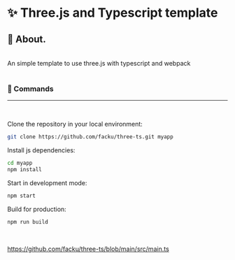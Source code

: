 # ✨ Three.js and Typescript template

## 🎯 About.

<br/>
An simple template to use three.js with typescript and webpack

<br/>
<br/>

### 🧿 Commands

<hr/>
<br/>

Clone the repository in your local environment:

```sh
git clone https://github.com/facku/three-ts.git myapp
```

Install js dependencies:

```sh
cd myapp
npm install
```

Start in development mode:

```sh
npm start
```

Build for production:

```sh
npm run build
```

<br>

<a href="https://github.com/facku/three-ts/blob/main/src/main.ts" target="_blank">https://github.com/facku/three-ts/blob/main/src/main.ts</a>
